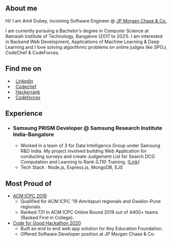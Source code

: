 ##  About me
Hi! I am Amit Dubey, Incoming Software Engineer @ [JP Morgan Chase & Co.](https://www.linkedin.com/company/jpmorganchase/)

I am currently pursuing a Bachelor’s degree in Computer Science at Ramaiah Institute of Technology, Bangalore (2017 to 2021).
I am interested in Backend Web Development, Applications of Machine Learning & Deep Learning and I love solving algorithmic problems on online judges like SPOJ, CodeChef & CodeForces.

##  Find me on

* &nbsp; [Linkedin](https://www.linkedin.com/in/amitdu6ey/)
* &nbsp; [Codechef](https://www.codechef.com/users/amitdu6ey)
* &nbsp; [Hackerrank](https://www.hackerrank.com/amitdu6ey)
* &nbsp; [Codeforces](https://codeforces.com/profile/amitdu6ey)

##  Experience

* ### Samsung PRISM Developer @ Samsung Research Institute India-Bangalore
  * Worked in a team of 3 for Data Intelligence Group under Samsung R&D India. My project involved building Web Application for conducting surveys and create Judgement List for Search DCG Computation and Learning to Rank (LTR) Training. [[Link](https://www.samsungprism.com/)]
  * Tech Stack : Node.js, Express.js, MongoDB, EJS
   
##  Most Proud of
 * [ACM ICPC 2019](https://www.codechef.com/public/rankings/ICPCIN19)
    * Qualified for ACM ICPC '19 Amritapuri regionals and Gwalior-Pune regionals.
    * Ranked 731 in ACM ICPC Online Round 2019 out of 4400+ teams (Ranked First in College).
 * [Code for Good Hackathon 2020]()
    * Built an end to end web app solution for Key Education Foundation.
    * Offered Software Developer position at JP Morgan Chase & Co.

